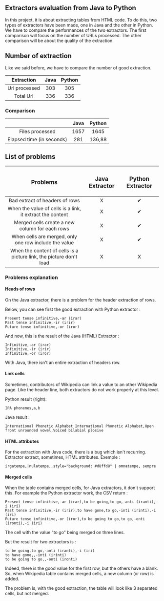 ## Extractors evaluation from Java to Python
In this project, it is about extracting tables from HTML code. To do this, two types of extractors have been made, one in Java and the other in Python. We have to compare the performances of the two extractors. 
The first comparison will focus on the number of URLs processed. 
The other comparison will be about the quality of the extraction.

## Number of extraction

Like we said before, we have to compare the number of good extraction.

|Extraction|Java|Python|
|:----------:|:---------:|:---------:|
|Url processed|303|305|
|Total Url|336| 336|

### Comparison

| |Java|Python|
|:----------:|:----------:|:---------:|
|Files processed|1657|1645|
|Elapsed time (in seconds)|281| 136,88|
 
## List of problems
|<h3>Problems </h3>| <h3>Java Extractor</h3>       |  <h3>Python Extractor</h3>  |
|:---------------:|:------------:|:------------:| 
|Bad extract of headers of rows| X | ✔ |
|When the value of cells is a link, it extract the content| X | ✔ |
|Merged cells create a new column for each rows| X | ✔ |
|When cells are merged, only one row include the value| X | ✔ |
|When the content of cells is a picture link, the picture don't load | X | X |

### Problems explanation

#### Heads of rows

On the Java extractor, there is a problem for the header extraction of rows.

Below, you can see first the good extraction with Python extractor :

```
Present tense infinitive,-ar (irar)
Past tense infinitive,-ir (irir)
Future tense infinitive,-or (iror)
```

And now, this is the result of the Java (HTML) Extractor : 

```
Infinitive,-ar (irar)
Infinitive,-ir (irir)
Infinitive,-or (iror)
```

With Java, there isn't an entire extraction of headers row.

#### Link cells

Sometimes, contributors of Wikipedia can link a value to an other Wikipedia page.
Like the header line, both extractors do not work properly at this level. 

Python result (right): 

```
IPA phonemes,a,b
```

Java result : 

```
International Phonetic Alphabet International Phonetic Alphabet,Open front unrounded vowel,Voiced bilabial plosive
```

#### HTML attributes

For the extraction with Java code, there is a bug which isn't recurring. 
Extractor extract, sometimes, HTML attributes. Exemple : 

```
irgatempe,|nulatempe,,style="background: #d8ffd8" | omnatempe, sempre
```

#### Merged cells

When the table contains merged cells, for Java extractors, it don't support this. 
For example the Python extractor work, the CSV return :

```
Present tense infinitive,-ar (irar),to be going,to go,-anti (iranti),-i (iri)
Past tense infinitive,-ir (irir),to have gone,to go,-inti (irinti),-i (iri)
Future tense infinitive,-or (iror),to be going to go,to go,-onti (ironti),-i (iri)
```
The cell with the value "to go" being merged on three lines.

But the result for two extractors is :

```
to be going,to go,-anti (iranti),-i (iri)
to have gone,,-inti (irinti)
to be going to go,,-onti (ironti)
```

Indeed, there is the good value for the first row, but the others have a blank. So, when Wikipedia table contains merged cells, a new column (or row) is added.

The problem is, with the good extraction, the table will look like 3 separated cells, but not merged.
